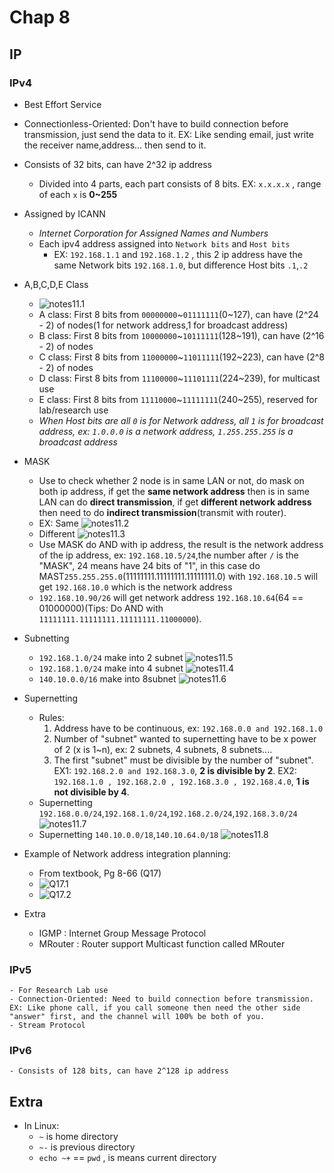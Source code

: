 # **Chap 8**
## **IP**
### **IPv4**
* Best Effort Service 
* Connectionless-Oriented: Don't have to build connection before transmission, just send the data to it. EX: Like sending email, just write the receiver name,address... then send to it.
* Consists of 32 bits, can have 2^32 ip address
    - Divided into 4 parts, each part consists of 8 bits. EX: `x.x.x.x` , range of each `x` is **0~255**
* Assigned by ICANN
    - _Internet Corporation for Assigned Names and Numbers_
    - Each ipv4 address assigned into `Network bits` and `Host bits` 
        - EX: `192.168.1.1` and `192.168.1.2` , this 2 ip address have the same Network bits `192.168.1.0`, but difference Host bits `.1`,`.2`
* A,B,C,D,E Class 
    - ![notes11.1](Images/notes11.1.png)
    - A class: First 8 bits from `00000000`~`01111111`(0~127), can have (2^24 - 2) of nodes(1 for network address,1 for broadcast address)
    - B class: First 8 bits from `10000000`~`10111111`(128~191), can have (2^16 - 2) of nodes
    - C class: First 8 bits from `11000000`~`11011111`(192~223), can have (2^8 - 2) of nodes
    - D class: First 8 bits from `11100000`~`11101111`(224~239), for multicast use
    - E class: First 8 bits from `11110000`~`11111111`(240~255), reserved for lab/research use
    - _When Host bits are all `0` is for Network address, all `1` is for broadcast address, ex: `1.0.0.0` is a network address, `1.255.255.255` is a broadcast address_
* MASK
    - Use to check whether 2 node is in same LAN or not, do mask on both ip address, if get the **same network address** then is in same LAN can do **direct transmission**, if get **different network address** then need to do **indirect transmission**(transmit with router).
    - EX: Same
     ![notes11.2](Images/notes11.2.jpg)
    - Different
     ![notes11.3](Images/notes11.3.jpg)
    - Use MASK do AND with ip address, the result is the network address of the ip address, ex: `192.168.10.5/24`,the number after `/` is the "MASK", 24 means have 24 bits of "1", in this case do MAST`255.255.255.0`(11111111.11111111.11111111.0) with `192.168.10.5` will get `192.168.10.0` which is the network address
    - `192.168.10.90/26` will get network address `192.168.10.64`(64 == 01000000)(Tips: Do AND with `11111111.11111111.11111111.11000000`).
* Subnetting
    - `192.168.1.0/24` make into 2 subnet
    ![notes11.5](Images/notes11.5.jpg)
    - `192.168.1.0/24` make into 4 subnet
    ![notes11.4](Images/notes11.4.jpg)
    - `140.10.0.0/16` make into 8subnet
    ![notes11.6](Images/notes11.6.jpg)
* Supernetting
    - Rules:
        1) Address have to be continuous, ex: `192.168.0.0 and 192.168.1.0`
        2) Number of "subnet" wanted to supernetting have to be x power of 2 (x is 1~n), ex: 2 subnets, 4 subnets, 8 subnets....
        3) The first "subnet" must be divisible by the number of "subnet". EX1: `192.168.2.0 and 192.168.3.0`, **2 is divisible by 2**. EX2: `192.168.1.0 , 192.168.2.0 , 192.168.3.0 , 192.168.4.0`, **1 is not divisible by 4**.
    - Supernetting `192.168.0.0/24`,`192.168.1.0/24`,`192.168.2.0/24`,`192.168.3.0/24`
    ![notes11.7](Images/notes11.7.jpg)
    - Supernetting `140.10.0.0/18`,`140.10.64.0/18`
    ![notes11.8](Images/notes11.8.jpg)
* Example of Network address integration planning:
    - From textbook, Pg 8-66 (Q17)
    - ![Q17.1](Images/Q17.1.png)
    - ![Q17.2](Images/Q17.2.png)

* Extra
    - IGMP : Internet Group Message Protocol
    - MRouter : Router support Multicast function called MRouter
### **IPv5**
    - For Research Lab use
    - Connection-Oriented: Need to build connection before transmission. EX: Like phone call, if you call someone then need the other side "answer" first, and the channel will 100% be both of you.
    - Stream Protocol
### **IPv6**
    - Consists of 128 bits, can have 2^128 ip address

## **Extra**
* In Linux:
    - `~` is home directory
	- `~-` is previous directory
    - `echo ~+` == `pwd` , is means current directory